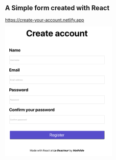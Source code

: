 ## A Simple form created with React

https://create-your-account.netlify.app

  <img src="./picture.png" width="350" alt="picture">
